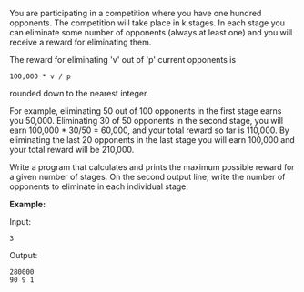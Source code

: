 You are participating in a competition where you have one hundred opponents. The competition will take place in k stages. In each stage you can eliminate some number of opponents (always at least one) and you will receive a reward for eliminating them.

The reward for eliminating 'v' out of 'p' current opponents is

`100,000 * v / p`

rounded down to the nearest integer.

For example, eliminating 50 out of 100 opponents in the first stage earns you 50,000. Eliminating 30 of 50 opponents in the second stage, you will earn 100,000 \* 30/50 = 60,000, and your total reward so far is 110,000. By eliminating the last 20 opponents in the last stage you will earn 100,000 and your total reward will be 210,000.

Write a program that calculates and prints the maximum possible reward for a given number of stages. On the second output line, write the number of opponents to eliminate in each individual stage.

**Example:**

Input:

```
3
```

Output:

```
280000
90 9 1
```